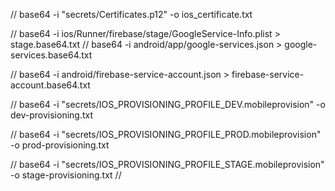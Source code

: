 // base64 -i "secrets/Certificates.p12" -o ios_certificate.txt

// base64 -i ios/Runner/firebase/stage/GoogleService-Info.plist > stage.base64.txt
// base64 -i android/app/google-services.json > google-services.base64.txt

// base64 -i android/firebase-service-account.json > firebase-service-account.base64.txt

// base64 -i "secrets/IOS_PROVISIONING_PROFILE_DEV.mobileprovision" -o dev-provisioning.txt

// base64 -i "secrets/IOS_PROVISIONING_PROFILE_PROD.mobileprovision" -o prod-provisioning.txt

// base64 -i "secrets/IOS_PROVISIONING_PROFILE_STAGE.mobileprovision" -o stage-provisioning.txt
//
